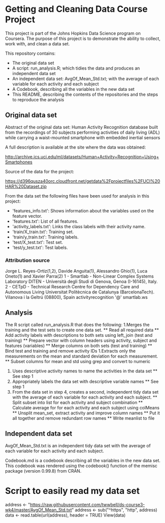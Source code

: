 # Getting and Cleaning Data Course Project
This project is part of the Johns Hopkins Data Science program on Coursera. The purpose of this project is to demonstrate the ability to collect, work with, and clean a data set.

This repository contains:
* The original data set
* A script: run_analysis.R; which tidies the data and produces an independent data set
* An independent data set: AvgOf_Mean_Std.txt; with the average of each variable for each activity and each subject
* A Codebook, describing all the variables in the new data set
* This README, describing the contents of the repositories and the steps to reproduce the analysis


## Original data set
Abstract of the original data set: Human Activity Recognition database built from the recordings of 30 subjects performing activities of daily living (ADL) while carrying a waist-mounted smartphone with embedded inertial sensors

A full description is available at the site where the data was obtained:

http://archive.ics.uci.edu/ml/datasets/Human+Activity+Recognition+Using+Smartphones

Source of the data for the project:

https://d396qusza40orc.cloudfront.net/getdata%2Fprojectfiles%2FUCI%20HAR%20Dataset.zip

From the data set the following files have been used for analysis in this project:
* 'features_info.txt': Shows information about the variables used on the feature vector.
* 'features.txt': List of all features.
* 'activity_labels.txt': Links the class labels with their activity name.
* 'train/X_train.txt': Training set.
* 'train/y_train.txt': Training labels.
* 'test/X_test.txt': Test set.
* 'test/y_test.txt': Test labels.

### Attribution source
Jorge L. Reyes-Ortiz(1,2), Davide Anguita(1), Alessandro Ghio(1), Luca Oneto(1) and Xavier Parra(2)
1 - Smartlab - Non-Linear Complex Systems Laboratory
DITEN - Università degli Studi di Genova, Genoa (I-16145), Italy. 
2 - CETpD - Technical Research Centre for Dependency Care and Autonomous Living
Universitat Politècnica de Catalunya (BarcelonaTech). Vilanova i la Geltrú (08800), Spain
activityrecognition '@' smartlab.ws


## Analysis
The R script called run_analysis.R that does the following:
1.Merges the training and the test sets to create one data set.
** Read all required data
** Add activity labels with descriptions to both sets using left_join (test and training)
** Prepare vector with column headers using activity, subject and features (variables)
** Merge columns on both sets (test and training)
** Bind test and training and remove activity IDs
1.Extracts only the measurements on the mean and standard deviation for each measurement.
** Subset columns for mean and std using grep and convert to numeric
1. Uses descriptive activity names to name the activities in the data set
** See step 1
1. Appropriately labels the data set with descriptive variable names
** See step 1
1. From the data set in step 4, creates a second, independent tidy data set with the average of each variable for each activity and each subject.
** Split subset into list for each activity and subject combination
** Calculate average for for each activity and each subject using colMeans
** Unsplit mean_set, extract activity and improve column names
** Put it all together and remove redundant row names
** Write meanlist to file

## Independent data set
AvgOf_Mean_Std.txt is an independent tidy data set with the average of each variable for each activity and each subject.

Codebook.md is a codebook describing all the variables in the new data set. This codebook was rendered using the codebook() function of the memisc package (version 0.99.8) from CRAN.

# Script to easily read my data set
address <- "https://raw.githubusercontent.com/twwbell/ds-course3-wk4/master/AvgOf_Mean_Std.txt"
address <- sub("^https", "http", address)
data <- read.table(url(address), header = TRUE) 
View(data)
